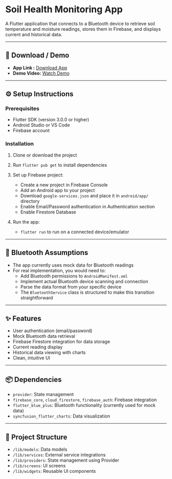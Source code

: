 # Soil Health Monitoring App

A Flutter application that connects to a Bluetooth device to retrieve soil temperature and moisture readings, stores them in Firebase, and displays current and historical data.

---

## 📲 Download / Demo
- **App Link :** [Download App](https://drive.google.com/file/d/1y7dp1C9IYFopr23brkwQgFdPwAMDaWLP/view?usp=drivesdk)  
- **Demo Video:** [Watch Demo](https://drive.google.com/file/d/1rvCDUteTqXqkfgjMU8gYLrj1WAwfYKxE/view?usp=drivesdk)  

---

## ⚙️ Setup Instructions

### Prerequisites
- Flutter SDK (version 3.0.0 or higher)
- Android Studio or VS Code
- Firebase account

### Installation
1. Clone or download the project
2. Run `flutter pub get` to install dependencies
3. Set up Firebase project:
   - Create a new project in Firebase Console
   - Add an Android app to your project
   - Download `google-services.json` and place it in `android/app/` directory
   - Enable Email/Password authentication in Authentication section
   - Enable Firestore Database

4. Run the app:
   - `flutter run` to run on a connected device/emulator

---

## 📡 Bluetooth Assumptions
- The app currently uses mock data for Bluetooth readings
- For real implementation, you would need to:
  - Add Bluetooth permissions to `AndroidManifest.xml`
  - Implement actual Bluetooth device scanning and connection
  - Parse the data format from your specific device
  - The `BluetoothService` class is structured to make this transition straightforward

---

## ✨ Features
- User authentication (email/password)
- Mock Bluetooth data retrieval
- Firebase Firestore integration for data storage
- Current reading display
- Historical data viewing with charts
- Clean, intuitive UI

---

## 📦 Dependencies
- `provider`: State management
- `firebase_core`, `cloud_firestore`, `firebase_auth`: Firebase integration
- `flutter_blue_plus`: Bluetooth functionality (currently used for mock data)
- `syncfusion_flutter_charts`: Data visualization

---

## 📂 Project Structure
- `/lib/models`: Data models  
- `/lib/services`: External service integrations  
- `/lib/providers`: State management using Provider  
- `/lib/screens`: UI screens  
- `/lib/widgets`: Reusable UI components  
